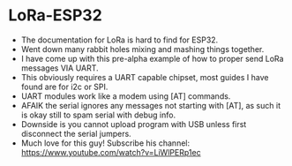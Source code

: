 # LoRa-ESP32
 - The documentation for LoRa is hard to find for ESP32.
 - Went down many rabbit holes mixing and mashing things together.
 - I have come up with this pre-alpha example of how to proper send LoRa messages VIA UART.
 - This obviously requires a UART capable chipset, most guides I have found are for i2c or SPI.
 - UART modules work like a modem using [AT] commands.
 - AFAIK the serial ignores any messages not starting with [AT], as such it is okay still to spam serial with debug info.
 - Downside is you cannot upload program with USB unless first disconnect the serial jumpers.
 - Much love for this guy! Subscribe his channel: https://www.youtube.com/watch?v=LiWlPERp1ec

